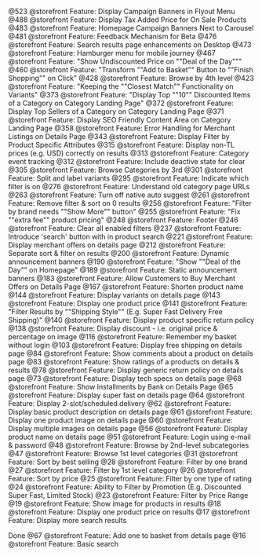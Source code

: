 @523 @storefront Feature: Display Campaign Banners in Flyout Menu 
@488 @storefront Feature: Display Tax Added Price for On Sale Products 
@483 @storefront Feature: Homepage Campaign Banners Next to Carousel 
@481 @storefront Feature: Feedback Mechanism for Beta 
@476 @storefront Feature: Search results page enhancements on Desktop 
@473 @storefront Feature: Hamburger menu for mobile journey 
@467 @storefront Feature: "Show Undiscounted Price on ""Deal of the Day""" 
@460 @storefront Feature: "Transform ""Add to Basket"" Button to ""Finish Shopping"" on Click" 
@428 @storefront Feature: Browse by 4th level 
@423 @storefront Feature: "Keeping the ""Closest Match"" Functionality on Variants" 
@373 @storefront Feature: "Display Top ""10"" Discounted Items of a Category on Category Landing Page" 
@372 @storefront Feature: Display Top Sellers of a Category on Category Landing Page 
@371 @storefront Feature: Display SEO Friendly Content Area on Category Landing Page 
@358 @storefront Feature: Error Handling for Merchant Listings on Details Page 
@343 @storefront Feature: Display Filter by Product Specific Attributes 
@315 @storefront Feature: Display non-TL prices (e.g. USD) correctly on results 
@313 @storefront Feature: Category event tracking 
@312 @storefront Feature: Include deactive state for clear 
@305 @storefront Feature: Browse Categories by 3rd 
@301 @storefront Feature: Split and label variants 
@295 @storefront Feature: Indicate which filter is on 
@276 @storefront Feature: Understand old category page URLs 
@263 @storefront Feature: Turn off native auto suggest 
@261 @storefront Feature: Remove filter & sort on 0 results 
@256 @storefront Feature: "Filter by brand needs ""Show More"" button" 
@255 @storefront Feature: "Fix ""extra fee"" product pricing" 
@248 @storefront Feature: Footer 
@246 @storefront Feature: Clear all enabled filters 
@237 @storefront Feature: Introduce 'search' button with in product search 
@221 @storefront Feature: Display merchant offers on details page 
@212 @storefront Feature: Separate sort & filter on results 
@200 @storefront Feature: Dynamic announcement banners 
@190 @storefront Feature: "Show ""Deal of the Day"" on Homepage" 
@189 @storefront Feature: Static announcement banners 
@183 @storefront Feature: Allow Customers to Buy Merchant Offers on Details Page 
@167 @storefront Feature: Shorten product name 
@144 @storefront Feature: Display variants on details page 
@143 @storefront Feature: Display one product price 
@141 @storefront Feature: "Filter Results by ""Shipping Style"" (E.g. Super Fast Delivery  Free Shipping)"
@140 @storefront Feature: Display product specific return policy 
@138 @storefront Feature: Display discount - i.e. original price & percentage on image 
@116 @storefront Feature: Remember my basket without login 
@103 @storefront Feature: Display free shipping on details page 
@84 @storefront Feature: Show comments about a product on details page 
@83 @storefront Feature: Show ratings of a products on details & results 
@78 @storefront Feature: Display generic return policy on details page 
@73 @storefront Feature: Display tech specs on details page 
@68 @storefront Feature: Show Installments by Bank on Details Page 
@65 @storefront Feature: Display super fast on details page
@64 @storefront Feature: Display 2-slot/scheduled delivery 
@62 @storefront Feature: Display basic product description on details page 
@61 @storefront Feature: Display one product image on details page 
@60 @storefront Feature: Display multiple images on details page 
@56 @storefront Feature: Display product name on details page 
@51 @storefront Feature: Login using e-mail & password 
@48 @storefront Feature: Browse by 2nd-level subcategories 
@47 @storefront Feature: Browse 1st level categories 
@31 @storefront Feature: Sort by best selling 
@28 @storefront Feature: Filter by one brand 
@27 @storefront Feature: Filter by 1st level category 
@26 @storefront Feature: Sort by price 
@25 @storefront Feature: Filter by one type of rating 
@24 @storefront Feature: Ability to Filter by Promotion (E.g. Discounted  Super Fast, Limited Stock)
@23 @storefront Feature: Filter by Price Range 
@19 @storefront Feature: Show image for products in results 
@18 @storefront Feature: Display one product price on results 
@17 @storefront Feature: Display more search results

Done
@67 @storefront Feature: Add one to basket from details page
@16 @storefront Feature: Basic search
